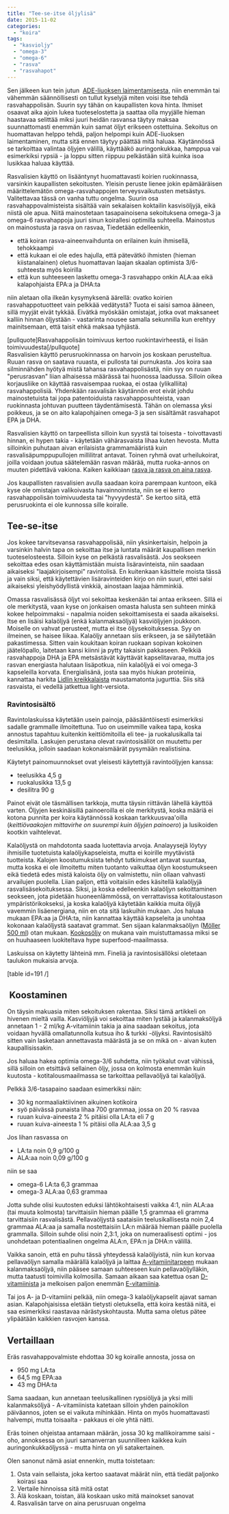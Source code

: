 ```yaml
---
title: "Tee-se-itse öljylisä"
date: 2015-11-02
categories: 
  - "koira"
tags: 
  - "kasvioljy"
  - "omega-3"
  - "omega-6"
  - "rasva"
  - "rasvahapot"
---
```


Sen jälkeen kun tein jutun  [ADE-liuoksen laimentamisesta,](https://www.katiska.eu/tieto/monivitamiinit-ja-mineraalit/ade-liuos/ "ADE-liuos") niin enemmän tai vähemmän säännöllisesti on tullut kyselyjä miten voisi itse tehdä rasvahappolisän. Suurin syy tähän on kaupallisten kova hinta. Ihmiset osaavat aika ajoin lukea tuoteselostetta ja saattaa olla myyjälle hieman haastavaa selittää miksi juuri heidän rasvansa täytyy maksaa suunnattomasti enemmän kuin samat öljyt erikseen ostettuina. Sekoitus on huomattavan helppo tehdä, paljon helpompi kuin ADE-liuoksen laimentaminen, mutta sitä ennen täytyy päättää mitä haluaa. Käytännössä se tarkoittaa valintaa öljyjen välillä, käyttääkö auringonkukkaa, hamppua vai esimerkiksi rypsiä - ja loppu sitten riippuu pelkästään siitä kuinka isoa lusikkaa haluaa käyttää.

<!--more-->

Rasvalisien käyttö on lisääntynyt huomattavasti koirien ruokinnassa, varsinkin kaupallisten sekoitusten. Yleisin peruste lienee jokin epämääräisen määrittelemätön omega-rasvahappojen terveysvaikutusten metsästys. Valitettavaa tässä on vanha tuttu ongelma. Suurin osa rasvahappovalmisteista sisältää vain sekalaisen koktailin kasvisöljyjä, eikä niistä ole apua. Niitä mainostetaan tasapainoisena sekoituksena omega-3 ja omega-6 rasvahappoja juuri sinun koirallesi optimilla suhteella. Mainostus on mainostusta ja rasva on rasvaa, Tiedetään edelleenkin,

- että koiran rasva-aineenvaihdunta on erilainen kuin ihmisellä, tehokkaampi
- että kukaan ei ole edes hajulla, että pätevätkö ihmisten (hieman kiistanalainen) oletus huomattavan laajan skaalan optimista 3/6-suhteesta myös koirilla
- että kun suhteeseen laskettu omega-3 rasvahappo onkin ALA:aa eikä kalapohjaista EPA:a ja DHA:ta

niin aletaan olla ilkeän kysymyksenä äärellä: ovatko koirien rasvahappotuotteet vain pelkkää vedätystä? Tuota ei saisi samoa ääneen, sillä myyjät eivät tykkää. Eivätkä myöskään omistajat, jotka ovat maksaneet kalliin hinnan öljystään - vastarinta nousee samalla sekunnilla kun erehtyy mainitsemaan, että taisit ehkä maksaa tyhjästä.

\[pullquote\]Rasvahappolisän toimivuus kertoo ruokintavirheestä, ei lisän toimivuudesta\[/pullquote\]  
Rasvalisien käyttö perusruokinnassa on harvoin jos koskaan perusteltua. Ruuan rasva on saatava ruuasta, ei pullosta tai purnukasta. Jos koira saa silminnähden hyötyä mistä tahansa rasvahappolisästä, niin syy on ruuan "perusrasvan" liian alhaisessa määrässä tai huonossa laadussa. Silloin oikea korjausliike on käyttää rasvaisempaa ruokaa, ei ostaa (ylikalliita) rasvahappolisiä. Yhdenkään rasvalisän käytännön erot eivät johdu mainostetuista tai jopa patentoiduista rasvahapposuhteista, vaan ruokinnasta johtuvan puutteen täydentämisestä. Tähän on olemassa yksi poikkeus, ja se on aito kalapohjainen omega-3 ja sen sisältämät rasvahapot EPA ja DHA.

Rasvalisien käyttö on tarpeellista silloin kun syystä tai toisesta - toivottavasti hinnan, ei hypen takia - käytetään vähärasvaista lihaa kuten hevosta. Mutta silloinkin puhutaan aivan erilaisista grammamääristä kuin rasvalisäpumppupullojen millilitrat antavat. Toinen ryhmä ovat urheilukoirat, joilla voidaan joutua säätelemään rasvan määrää, mutta ruoka-annos on muuten pidettävä vakiona. Kaiken kaikkiaan [rasva ja rasva on aina rasva](https://www.katiska.eu/ruokinta/raaka-aineet/kasvisoljyvertailu/ "Rasva ja rasva on rasva").

Jos kaupallisten rasvalisien avulla saadaan koira parempaan kuntoon, eikä kyse ole omistajan valikoivasta havainnoinnista, niin se ei kerro rasvahappolisän toimivuudesta tai "hyvyydestä". Se kertoo siitä, että perusruokinta ei ole kunnossa sille koiralle.

## Tee-se-itse

Jos kokee tarvitsevansa rasvahappolisää, niin yksinkertaisin, helpoin ja varsinkin halvin tapa on sekoittaa itse ja luntata määrät kaupallisen merkin tuoteselosteesta. Silloin kyse on pelkästä rasvalisästä. Jos seokseen sekoittaa edes osan käyttämistään muista lisäravinteista, niin saadaan aikaiseksi "laajakirjoisempi" ravintolisä. En kuitenkaan käsittele moista tässä ja vain siksi, että käytettävien lisäravinteiden kirjo on niin suuri, ettei saisi aikaiseksi yleishyödyllistä vinkkiä, ainostaan laajaa hämminkiä.

Omassa rasvalisässä öljyt voi sekoittaa keskenään tai antaa erikseen. Sillä ei ole merkitystä, vaan kyse on jonkaisen omasta halusta sen suhteen minkä kokee helpoimmaksi - napalmia noiden sekoittamisesta ei saada aikaiseksi. Itse en lisäisi kalaöljyä (enkä kalanmaksaöljyä) kasviöljyjen joukkoon. Moiselle on vahvat perusteet, mutta ei itse öljysekoituksessa. Syy on ilmeinen, se haisee liikaa. Kalaöljy annetaan siis erikseen, ja se säilytetään pakastimessa. Sitten vain koukitaan koiran ruokaan sopivan kokoinen jäätelöpallo, laitetaan kansi kiinni ja pytty takaisin pakkaseen. Pelkkiä rasvahappoja DHA ja EPA metsästävät käyttävät kapselitavaraa, mutta jos rasvan energiasta halutaan lisäpotkua, niin kalaöljyä ei voi omega-3 kapseleilla korvata. Energialisänä, josta saa myös hiukan proteiinia, kannattaa harkita [Lidlin kreikkalaista](https://www.katiska.eu/ruokinta/raaka-aineet/vinkki-rasvaa-ja-hapanmaitoa/ "Vinkki: Rasvaa ja hapanmaitoa") maustamatonta jugurttia. Siis sitä rasvaista, ei vedellä jatkettua light-versiota.

### Ravintosisältö

Ravintolaskuissa käytetään usein painoja, pääsääntöisesti esimerkiksi sadalle grammalle ilmoitettuna. Tuo on useimmille vaikea tapa, koska annostus tapahtuu kuitenkin keittiömitoilla eli tee- ja ruokalusikalla tai desimitalla. Laskujen perustana olevat ravintosisällöt on muutettu per teelusikka, jolloin saadaan kokonaismäärät pysymään realistisina.

Käytetyt painomuunnokset ovat yleisesti käytettyjä ravintoöljyjen kanssa:

- teelusikka 4,5 g
- ruokalusikka 13,5 g
- desilitra 90 g

Painot eivät ole täsmällisen tarkkoja, mutta täysin riittävän lähellä käyttöä varten. Öljyjen keskinäisillä painoeroilla ei ole merkitystä, koska määriä ei kotona punnita per koira käytännössä koskaan tarkkuusvaa'oilla (_keittiövaakojen mittavirhe on suurempi kuin öljyjen painoero_) ja lusikoiden kootkin vaihtelevat.

Kalaöljystä on mahdotonta saada luotettavia arvoja. Analayysejä löytyy ihmisille tuotetuista kalaöljykapseleista, mutta ei koirille myytävistä tuotteista. Kalojen koostumuksista tehdyt tutkimukset antavat suuntaa, mutta koska ei ole ilmoitettu miten tuotanto vaikuttaa öljyn koostumukseen eikä tiedetä edes mistä kaloista öljy on valmistettu, niin ollaan vahvasti arvailujen puolella. Liian paljon, että voitaisiin edes käsitellä kalaöljyjä rasvalisäsekoituksessa. Siksi, ja koska edelleenkin kalaöljyn sekoittaminen seokseen, jota pidetään huoneenlämmössä, on verrattavissa kotitaloustason ympäristörikokseksi, ja koska kalaöljyä käytetään kaikkia muita öljyjä vavemmin lisäenergiana, niin en ota sitä laskuihin mukaan. Jos haluaa mukaan EPA:aa ja DHA:ta, niin kannattaa käyttää kapseleita ja unohtaa kokonaan kalaöljystä saatavat grammat. Sen sijaan kalanmaksaöljyn ([Möller 500 ml](http://www.moller.fi/pc-9-12-M%C3%B6ller-Kalanmaksa%C3%B6ljy.aspx)) otan mukaan. [Kookosöljy](https://www.katiska.eu/ravitsemus/rasva-ravitsemus/kookosoljy/) on mukana vain muistuttamassa miksi se on huuhaaseen luokiteltava hype superfood-maailmassa.

Laskuissa on käytetty lähteinä mm. Fineliä ja ravintosisällöksi oletetaan taulukon mukaisia arvoja.

\[table id=191 /\]

##  Koostaminen

On täysin makuasia miten sekoituksen rakentaa. Siksi tämä artikkeli on hivenen mieltä vailla. Kasviöljyjä voi sekoittaa miten lystää ja kalanmaksöljyä annetaan 1 - 2 ml/kg A-vitamiinin takia ja aina saadaan sekoitus, jota voidaan hyvällä omallatunnolla kutsua iho & turkki -öljyksi. Ravintosisältö sitten vain lasketaan annettavasta määrästä ja se on mikä on - aivan kuten kaupallisissakin.

Jos haluaa hakea optimia omega-3/6 suhdetta, niin työkalut ovat vähissä, sillä silloin on etsittävä sellainen öljy, jossa on kolmosta enemmän kuin kuutosta - kotitalousmaailmassa se tarkoittaa pellavaöljyä tai kalaöljyä.

Pelkkä 3/6-tasapaino saadaan esimerkiksi näin:

- 30 kg normaaliaktiivinen aikuinen kotikoira
- syö päivässä punaista lihaa 700 grammaa, jossa on 20 % rasvaa
- ruuan kuiva-aineesta 2 % pitäisi olla LA:ta eli 7 g
- ruuan kuiva-aineesta 1 % pitäisi olla ALA:aa 3,5 g

Jos lihan rasvassa on

- LA:ta noin 0,9 g/100 g
- ALA:aa noin 0,09 g/100 g

niin se saa

- omega-6 LA:ta 6,3 grammaa
- omega-3 ALA:aa 0,63 grammaa

Jotta suhde olisi kuutosten eduksi lähtökohtaisesti vaikka 4:1, niin ALA:aa (tai muuta kolmosta) tarvittaisiin hieman päälle 1,5 grammaa eli gramma tarvittaisiin rasvalisästä. Pellavaöljystä saataisiin teelusikallisesta noin 2,4 grammaa ALA:aa ja samalla nostettaisiin LA:n määrää hieman päälle puolella grammalla. Silloin suhde olisi noin 2,3:1, joka on numeraalisesti optimi - jos unohdetaan potentiaalinen ongelma ALA:n, EPA:n ja DHA:n välillä.

Vaikka sanoin, että en puhu tässä yhteydessä kalaöljyistä, niin kun korvaa pellavaöljyn samalla määrällä kalaöljyä ja laittaa [A-vitamiinitarpeen](https://www.katiska.eu/tieto/a-vitamiini/a-vitamiini/) mukaan kalanmaksaöljyä, niin pääsee samaan suhteeseen kuin pellavaöljylläkin, mutta taatusti toimivilla kolmosilla. Samaan aikaan saa katettua osan [D-vitamiinista](https://www.katiska.eu/tieto/d-vitamiini/d-vitamiini/) ja melkoisen paljon enemmän [E-vitamiinia](https://www.katiska.eu/tieto/e-vitamiini/koira-e-vitamiini/).

Tai jos A- ja D-vitamiini pelkää, niin omega-3 kalaöljykapselit ajavat saman asian. Kalapohjaisissa eletään tietysti oletuksella, että koira kestää niitä, ei saa esimerkiksi raastavaa närästyskohtausta. Mutta sama oletus pätee ylipäätään kaikkien rasvojen kanssa.

## Vertaillaan

Eräs rasvahappovalmiste ehdottaa 30 kg koiralle annosta, jossa on

- 950 mg LA:ta
- 64,5 mg EPA:aa
- 43 mg DHA:ta

Sama saadaan, kun annetaan teelusikallinen rypsiöljyä ja yksi milli kalanmaksöljyä - A-vitamiinista katetaan silloin yhden painokilon päiväannos, joten se ei vaikuta mihinkään. Hinta on myös huomattavasti halvempi, mutta toisaalta - pakkaus ei ole yhtä nätti.

Eräs toinen ohjeistaa antamaan määrän, jossa 30 kg mallikoiramme saisi - oho, annoksessa on juuri samanverran suunnilleen kaikkea kuin auringonkukkaöljyssä - mutta hinta on yli satakertainen.

Olen sanonut nämä asiat ennenkin, mutta toistetaan:

1. Osta vain sellaista, joka kertoo saatavat määrät niin, että tiedät paljonko koirasi saa
2. Vertaile hinnoissa sitä mitä ostat
3. Älä koskaan, toistan, älä koskaan usko mitä mainokset sanovat
4. Rasvalisän tarve on aina perusruuan ongelma
